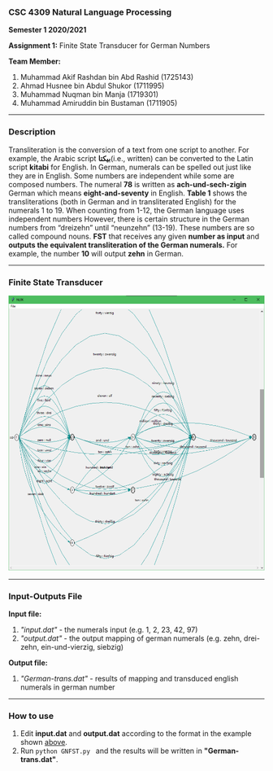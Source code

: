 ### CSC 4309 Natural Language Processing

**Semester 1 2020/2021**

**Assignment 1:** Finite State Transducer for German Numbers

**Team Member:**

1. Muhammad Akif Rashdan bin Abd Rashid (1725143)
2. Ahmad Husnee bin Abdul Shukor (1711995)
3. Muhammad Nuqman bin Manja (1719301)
4. Muhammad Amiruddin bin Bustaman (1711905)

<hr>

### Description

Transliteration is the conversion of a text from one script to another. For example, the Arabic script **بيكتا**(i.e., written) can be converted to the Latin script **kitabi** for English. In German, numerals can be spelled out just like they are in English. Some numbers are independent while some are composed numbers. The numeral **78** is written as **ach-und-sech-zigin** German which means **eight-and-seventy** in English. **Table 1** shows the transliterations (both in German and in transliterated English) for the numerals 1 to 19. When counting from 1-12, the German language uses independent numbers However, there is certain structure in the German numbers from “dreizehn” until “neunzehn” (13-19). These numbers are so called compound nouns. **FST** that receives any given **number as input** and **outputs the equivalent transliteration of the German numerals.** For example, the number **10** will output **zehn** in German.

<hr>

### Finite State Transducer

![image](fst.png)

<hr>

<h3 id=#IO >Input-Outputs File</h3>

**Input file:**

1. _"input.dat"_ - the numerals input (e.g. 1, 2, 23, 42, 97)
2. _"output.dat"_ - the output mapping of german numerals (e.g. zehn, drei-zehn, ein-und-vierzig, siebzig)

**Output file:**

1. _"German-trans.dat"_ - results of mapping and transduced english numerals in german number

<hr>

### How to use

1. Edit **input.dat** and **output.dat** according to the format in the example shown [above](#IO).
2. Run `python GNFST.py ` and the results will be written in **"German-trans.dat"**.
